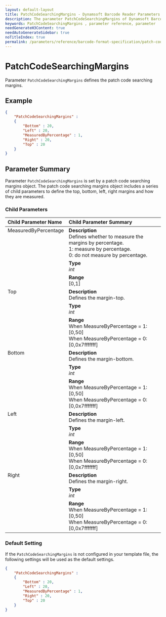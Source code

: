 ```yaml
---
layout: default-layout
title: PatchCodeSearchingMargins - Dynamsoft Barcode Reader Parameters
description: The parameter PatchCodeSearchingMargins of Dynamsoft Barcode Reader defines the patch code searching margins.
keywords: PatchCodeSearchingMargins , parameter reference, parameter
needGenerateH3Content: true
needAutoGenerateSidebar: true
noTitleIndex: true
permalink: /parameters/reference/barcode-format-specification/patch-code-searching-margins.html
---
```


# PatchCodeSearchingMargins

Parameter `PatchCodeSearchingMargins` defines the patch code searching margins.

## Example

```json
{
    "PatchCodeSearchingMargins" : 
    {
        "Bottom" : 20,
        "Left" : 20,
        "MeasuredByPercentage" : 1,
        "Right" : 20,
        "Top" : 20
    }
}
```

## Parameter Summary

Parameter `PatchCodeSearchingMargins` is set by a patch code searching margins object. The patch code searching margins object includes a series of child parameters to define the top, bottom, left, right margins and how they are measured.

### Child Parameters

<table style = "text-align:left">
    <thead>
        <tr>
            <th nowrap="nowrap">Child Parameter Name</th>
            <th nowrap="nowrap">Child Parameter Summary</th>
        </tr>
    </thead>
    <tr>
        <td rowspan = "3" style="vertical-align:text-top">MeasuredByPercentage<br></td>
        <td><b>Description</b><br>Defines whether to measure the margins by percentage.<br>1: measure by percentage.<br>0: do not measure by percentage.</td>
    </tr>
    <tr>
        <td><b>Type</b><br><i>int</i></td>
    </tr>
    <tr>
        <td><b>Range</b><br>[0,1]
        </td>
    </tr>
    <tr>
        <td rowspan = "3" style="vertical-align:text-top">Top<br></td>
        <td><b>Description</b><br>Defines the margin-top.</td>
    </tr>
    <tr>
        <td><b>Type</b><br><i>int</i></td>
    </tr>
    <tr>
        <td><b>Range</b><br>When MeasureByPercentage = 1: [0,50]<br>When MeasureByPercentage = 0: [0,0x7fffffff]
        </td>
    </tr>
    <tr>
        <td rowspan = "3" style="vertical-align:text-top">Bottom<br></td>
        <td><b>Description</b><br>Defines the margin-bottom.</td>
    </tr>
    <tr>
        <td><b>Type</b><br><i>int</i></td>
    </tr>
    <tr>
        <td><b>Range</b><br>When MeasureByPercentage = 1: [0,50]<br>When MeasureByPercentage = 0: [0,0x7fffffff]
        </td>
    </tr>
    <tr>
        <td rowspan = "3" style="vertical-align:text-top">Left<br></td>
        <td><b>Description</b><br>Defines the margin-left.</td>
    </tr>
    <tr>
        <td><b>Type</b><br><i>int</i></td>
    </tr>
    <tr>
        <td><b>Range</b><br>When MeasureByPercentage = 1: [0,50]<br>When MeasureByPercentage = 0: [0,0x7fffffff]
        </td>
    </tr>
    <tr>
        <td rowspan = "3" style="vertical-align:text-top">Right<br></td>
        <td><b>Description</b><br>Defines the margin-right.</td>
    </tr>
    <tr>
        <td><b>Type</b><br><i>int</i></td>
    </tr>
    <tr>
        <td><b>Range</b><br>When MeasureByPercentage = 1: [0,50]<br>When MeasureByPercentage = 0: [0,0x7fffffff]
        </td>
    </tr>
</table>

### Default Setting

If the `PatchCodeSearchingMargins` is not configured in your template file, the following settings will be used as the default settings.

```json
{
    "PatchCodeSearchingMargins" : 
    {
        "Bottom" : 20,
        "Left" : 20,
        "MeasuredByPercentage" : 1,
        "Right" : 20,
        "Top" : 20
    }
}
```
